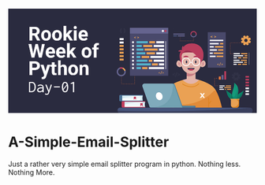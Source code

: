 ![Email Splitter Program in Python](https://raw.githubusercontent.com/thehannankhan/A-Simple-Email-Splitter/main/RWOK%20Cover%20Image%2001.jpg)
# A-Simple-Email-Splitter
Just a rather very simple email splitter program in python.
Nothing less. Nothing More.
